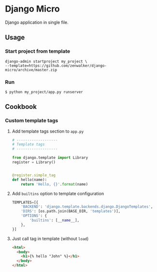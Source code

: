 # Django Micro

Django application in single file.

## Usage

### Start project from template

```
django-admin startproject my_project \
--template=https://github.com/zenwalker/django-micro/archive/master.zip
```

### Run

```
$ python my_project/app.py runserver
```

## Cookbook

### Custom template tags

 1. Add template tags section to `app.py`

    ```python
    # -------------------
    # Template tags
    # -------------------

    from django.template import Library
    register = Library()


    @register.simple_tag
    def hello(name):
        return 'Hello, {}'.format(name)
    ```

 2. Add `builtins` option to template configuration

    ```python
    TEMPLATES=[{
        'BACKEND': 'django.template.backends.django.DjangoTemplates',
        'DIRS': [os.path.join(BASE_DIR, 'templates')],
        'OPTIONS': {
            'builtins': [__name__],
        },
    }]
    ```

 3. Just call tag in template (without `load`)

    ```html
    <html>
      <body>
        <h1>{% hello "John" %}</h1>
      </body>
    </html>
    ```
